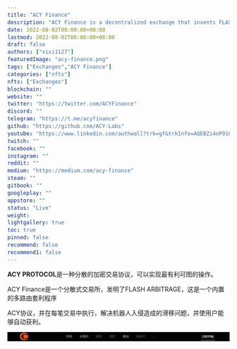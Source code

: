 ```yaml
---
title: "ACY Finance"
description: "ACY Finance is a decentralized exchange that invents FLASH ARBITRAGE a multi-route arbitrage program built in ACY protocol and executed within each transaction."
date: 2022-08-02T00:00:00+08:00
lastmod: 2022-08-02T00:00:00+08:00
draft: false
authors: ["xixi1127"]
featuredImage: "acy-finance.png"
tags: ["Exchanges","ACY Finance"]
categories: ["nfts"]
nfts: ["Exchanges"]
blockchain: ""
website: ""
twitter: "https://twitter.com/ACYFinance"
discord: ""
telegram: "https://t.me/acyfinance"
github: "https://github.com/ACY-Labs"
youtube: "https://www.linkedin.com/authwall?trk=gf&trkInfo=AQEBZi4oP91OHgAAAYJc0rEAoWipcHChajzOL6U4KVQejqqM2zuRkPhud8v11mbz9GeXcnUPrV_kdYHWGTLVO7P2I0KB1YMQKIphYM6NOowUOUdzNJlNlkI0b5-jX_Y5Oa4ACKI=&original_referer=https://acy.finance/&sessionRedirect=https%3A%2F%2Fwww.linkedin.com%2Fcompany%2Facy-finance"
twitch: ""
facebook: ""
instagram: ""
reddit: ""
medium: "https://medium.com/acy-finance"
steam: ""
gitbook: ""
googleplay: ""
appstore: ""
status: "Live"
weight: 
lightgallery: true
toc: true
pinned: false
recommend: false
recommend1: false
---
```

**ACY PROTOCOL**是一种分散的加密交易协议，可以实现最有利可图的操作。

ACY Finance是一个分散式交易所，发明了FLASH ARBITRAGE，这是一个内置的多路由套利程序

ACY协议，并在每笔交易中执行，解决机器人入侵造成的滑移问题，并使用户能够自动获利。

![image-20220802123248485](image-20220802123248485.png)